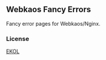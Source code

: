 ## Webkaos Fancy Errors

Fancy error pages for Webkaos/Nginx.

### License

[EKOL](https://essentialkaos.com/ekol)
